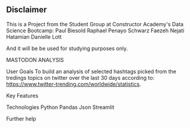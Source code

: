 ## Disclaimer

This is a Project from the Student Group at Constructor Academy's Data Science Bootcamp:
Paul Biesold
Raphael Penayo Schwarz
Faezeh Nejati Hatamian
Danielle Lott

And it will be be used for studying purposes only.

MASTODON ANALYSIS

User Goals To build an analysis of selected hashtags picked from the tredings topics on twitter over the last 30 days according to: https://www.twitter-trending.com/worldwide/statistics.

Key Features


Technologies
Python
Pandas
Json
Streamlit

Further help
